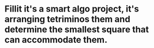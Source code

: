 # Fillit it's a smart algo project, it's arranging tetriminos them and determine the smallest square that can accommodate them.
